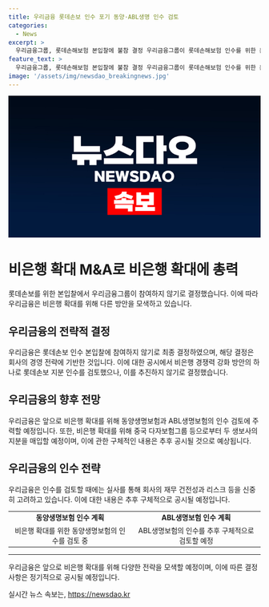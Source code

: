 ```yaml
---
title: 우리금융 롯데손보 인수 포기 동양·ABL생명 인수 검토
categories:
  - News
excerpt: >
  우리금융그룹, 롯데손해보험 본입찰에 불참 결정 우리금융그룹이 롯데손해보험 인수를 위한 본입찰에 참여하지 않기로 결정했다. 그들은 실사 결과를 고려하여 이번 본입찰에 참여하지 않기로 최종 결정했으며, 롯데손보 예비입찰 참여 이후에도 회사 재무 건전성에 부담을 주고 주주 이익에 반하는 무리한 인수는 하지 않겠다는 입장을 고수해왔다. 추후에는 동양생명보험과 ABL생명보험 인수 검토에 주력할 것으로 보인다.
feature_text: >
  우리금융그룹, 롯데손해보험 본입찰에 불참 결정 우리금융그룹이 롯데손해보험 인수를 위한 본입찰에 참여하지 않기로 결정했다. 그들은 실사 결과를 고려하여 이번 본입찰에 참여하지 않기로 최종 결정했으며, 롯데손보 예비입찰 참여 이후에도 회사 재무 건전성에 부담을 주고 주주 이익에 반하는 무리한 인수는 하지 않겠다는 입장을 고수해왔다. 추후에는 동양생명보험과 ABL생명보험 인수 검토에 주력할 것으로 보인다.
image: '/assets/img/newsdao_breakingnews.jpg'
---
```


<p><img src="/assets/img/newsdao_breakingnews.jpg" alt="pcversion 속보" /></p>

<h1 data-ke-size="size26">비은행 확대 M&A로 비은행 확대에 총력</h1>

<p data-ke-size="size16">롯데손보를 위한 본입찰에서 우리금융그룹이 참여하지 않기로 결정했습니다. 이에 따라 우리금융은 비은행 확대를 위해 다른 방안을 모색하고 있습니다.</p>

<h2 data-ke-size="size26">우리금융의 전략적 결정</h2>

<p data-ke-size="size16">우리금융은 롯데손보 인수 본입찰에 참여하지 않기로 최종 결정하였으며, 해당 결정은 회사의 경영 전략에 기반한 것입니다. 이에 대한 공시에서 비은행 경쟁력 강화 방안의 하나로 롯데손보 지분 인수를 검토했으나, 이를 추진하지 않기로 결정했습니다.</p>

<h2 data-ke-size="size26">우리금융의 향후 전망</h2>

<p data-ke-size="size16">우리금융은 앞으로 비은행 확대를 위해 동양생명보험과 ABL생명보험의 인수 검토에 주력할 예정입니다. 또한, 비은행 확대를 위해 중국 다자보험그룹 등으로부터 두 생보사의 지분을 매입할 예정이며, 이에 관한 구체적인 내용은 추후 공시될 것으로 예상됩니다.</p>

<h2 data-ke-size="size26">우리금융의 인수 전략</h2>

<p data-ke-size="size16">우리금융은 인수를 검토할 때에는 실사를 통해 회사의 재무 건전성과 리스크 등을 신중히 고려하고 있습니다. 이에 대한 내용은 추후 구체적으로 공시될 예정입니다.</p>

<table>
  <tbody>
    <tr>
      <td style="text-align: center; height: 17px;"><b>동양생명보험 인수 계획</b></td>
      <td style="text-align: center; height: 17px;"><b>ABL생명보험 인수 계획</b></td>
    </tr>
    <tr>
      <td style="text-align: center; height: 17px;">비은행 확대를 위한 동양생명보험의 인수를 검토 중</td>
      <td style="text-align: center; height: 17px;">ABL생명보험의 인수를 추후 구체적으로 검토할 예정</td>
    </tr>
  </tbody>
</table>

<hr>

<p data-ke-size="size16">우리금융은 앞으로 비은행 확대를 위해 다양한 전략을 모색할 예정이며, 이에 따른 결정 사항은 정기적으로 공시될 예정입니다.</p>
실시간 뉴스 속보는, <a href="https://newsdao.kr" rel="dofollow">https://newsdao.kr</a>


